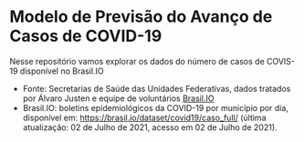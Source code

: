 # Modelo de Previsão do Avanço de Casos de COVID-19

Nesse repositório vamos explorar os dados do número de casos de COVIS-19 disponível no Brasil.IO
* Fonte: Secretarias de Saúde das Unidades Federativas, dados tratados por Álvaro Justen e equipe de voluntários [Brasil.IO](https://brasil.io/home/)
* Brasil.IO: boletins epidemiológicos da COVID-19 por município por dia, disponível em: https://brasil.io/dataset/covid19/caso_full/ (última atualização: 02 de Julho de 2021, acesso em 02 de Julho de 2021).
